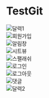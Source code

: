 # TestGit
![달력1](https://github.com/user-attachments/assets/243bdf88-f61f-4a78-89ac-f6028805e2b5)
<br>
![회원가입](https://github.com/user-attachments/assets/72d7ef08-a9e0-49cf-b97a-90899fae5005)
<br>
![알림창](https://github.com/user-attachments/assets/e7abfbb5-5a66-4411-a86a-cdbd31cce596)
<br>
![시트뷰](https://github.com/user-attachments/assets/7967ee9d-8128-47c1-92f0-0e61f8582bb5)
<br>
![스팰래쉬](https://github.com/user-attachments/assets/a7e1d824-e2a6-4510-a26f-eb59ba0ebb1d)
<br>
![로그인](https://github.com/user-attachments/assets/f8830482-3997-4a3c-a715-14828ed6c1e8)
<br>
![로그아웃](https://github.com/user-attachments/assets/5b0e6bb3-2c3f-4c7c-b6f2-79ebfcefb36a)
<br>
![댓글](https://github.com/user-attachments/assets/e361c1cb-20aa-43fe-bad8-8726923624f3)
<br>
![달력2](https://github.com/user-attachments/assets/56c9aad6-0929-41eb-96f3-4edf8a5ba4e9)
